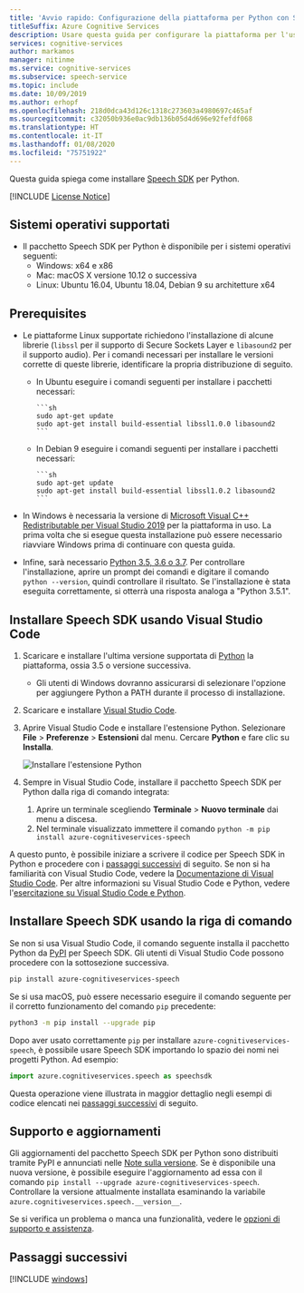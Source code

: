 ```yaml
---
title: 'Avvio rapido: Configurazione della piattaforma per Python con Speech SDK - Servizio Voce'
titleSuffix: Azure Cognitive Services
description: Usare questa guida per configurare la piattaforma per l'uso di Python con il servizio Speech SDK.
services: cognitive-services
author: markamos
manager: nitinme
ms.service: cognitive-services
ms.subservice: speech-service
ms.topic: include
ms.date: 10/09/2019
ms.author: erhopf
ms.openlocfilehash: 218d0dca43d126c1318c273603a4980697c465af
ms.sourcegitcommit: c32050b936e0ac9db136b05d4d696e92fefdf068
ms.translationtype: HT
ms.contentlocale: it-IT
ms.lasthandoff: 01/08/2020
ms.locfileid: "75751922"
---
```

Questa guida spiega come installare [Speech SDK](~/articles/cognitive-services/speech-service/speech-sdk.md) per Python.

[!INCLUDE [License Notice](~/includes/cognitive-services-speech-service-license-notice.md)]

## <a name="supported-operating-systems"></a>Sistemi operativi supportati

- Il pacchetto Speech SDK per Python è disponibile per i sistemi operativi seguenti:
  - Windows: x64 e x86
  - Mac: macOS X versione 10.12 o successiva
  - Linux: Ubuntu 16.04, Ubuntu 18.04, Debian 9 su architetture x64

## <a name="prerequisites"></a>Prerequisites

- Le piattaforme Linux supportate richiedono l'installazione di alcune librerie (`libssl` per il supporto di Secure Sockets Layer e `libasound2` per il supporto audio). Per i comandi necessari per installare le versioni corrette di queste librerie, identificare la propria distribuzione di seguito.

  - In Ubuntu eseguire i comandi seguenti per installare i pacchetti necessari:

        ```sh
        sudo apt-get update
        sudo apt-get install build-essential libssl1.0.0 libasound2
        ```

  - In Debian 9 eseguire i comandi seguenti per installare i pacchetti necessari:

        ```sh
        sudo apt-get update
        sudo apt-get install build-essential libssl1.0.2 libasound2
        ```

- In Windows è necessaria la versione di [Microsoft Visual C++ Redistributable per Visual Studio 2019](https://support.microsoft.com/help/2977003/the-latest-supported-visual-c-downloads) per la piattaforma in uso. La prima volta che si esegue questa installazione può essere necessario riavviare Windows prima di continuare con questa guida.
- Infine, sarà necessario [Python 3.5, 3.6 o 3.7](https://www.python.org/downloads/). Per controllare l'installazione, aprire un prompt dei comandi e digitare il comando `python --version`, quindi controllare il risultato. Se l'installazione è stata eseguita correttamente, si otterrà una risposta analoga a "Python 3.5.1".

## <a name="install-the-speech-sdk-using-visual-studio-code"></a>Installare Speech SDK usando Visual Studio Code

1. Scaricare e installare l'ultima versione supportata di [Python](https://www.python.org/downloads/) la piattaforma, ossia 3.5 o versione successiva.
   - Gli utenti di Windows dovranno assicurarsi di selezionare l'opzione per aggiungere Python a PATH durante il processo di installazione.
1. Scaricare e installare [Visual Studio Code](https://code.visualstudio.com/Download).
1. Aprire Visual Studio Code e installare l'estensione Python. Selezionare **File** > **Preferenze** > **Estensioni** dal menu. Cercare **Python** e fare clic su **Installa**.

   ![Installare l'estensione Python](~/articles/cognitive-services/speech-service/media/sdk/qs-python-vscode-python-extension.png)

1. Sempre in Visual Studio Code, installare il pacchetto Speech SDK per Python dalla riga di comando integrata:
   1. Aprire un terminale scegliendo **Terminale** > **Nuovo terminale** dai menu a discesa.
   1. Nel terminale visualizzato immettere il comando `python -m pip install azure-cognitiveservices-speech`

A questo punto, è possibile iniziare a scrivere il codice per Speech SDK in Python e procedere con i [passaggi successivi](#next-steps) di seguito. Se non si ha familiarità con Visual Studio Code, vedere la [Documentazione di Visual Studio Code](https://code.visualstudio.com/docs). Per altre informazioni su Visual Studio Code e Python, vedere l'[esercitazione su Visual Studio Code e Python](https://code.visualstudio.com/docs/python/python-tutorial).

## <a name="install-the-speech-sdk-using-the-command-line"></a>Installare Speech SDK usando la riga di comando

Se non si usa Visual Studio Code, il comando seguente installa il pacchetto Python da [PyPI](https://pypi.org/) per Speech SDK. Gli utenti di Visual Studio Code possono procedere con la sottosezione successiva.

```sh
pip install azure-cognitiveservices-speech
```

Se si usa macOS, può essere necessario eseguire il comando seguente per il corretto funzionamento del comando `pip` precedente:

```sh
python3 -m pip install --upgrade pip
```

Dopo aver usato correttamente `pip` per installare `azure-cognitiveservices-speech`, è possibile usare Speech SDK importando lo spazio dei nomi nei progetti Python. Ad esempio:

```py
import azure.cognitiveservices.speech as speechsdk
```

Questa operazione viene illustrata in maggior dettaglio negli esempi di codice elencati nei [passaggi successivi](#next-steps) di seguito.

## <a name="support-and-updates"></a>Supporto e aggiornamenti

Gli aggiornamenti del pacchetto Speech SDK per Python sono distribuiti tramite PyPI e annunciati nelle [Note sulla versione](~/articles/cognitive-services/speech-service/releasenotes.md).
Se è disponibile una nuova versione, è possibile eseguire l'aggiornamento ad essa con il comando `pip install --upgrade azure-cognitiveservices-speech`.
Controllare la versione attualmente installata esaminando la variabile `azure.cognitiveservices.speech.__version__`.

Se si verifica un problema o manca una funzionalità, vedere le [opzioni di supporto e assistenza](~/articles/cognitive-services/speech-service/support.md).

## <a name="next-steps"></a>Passaggi successivi

[!INCLUDE [windows](../quickstart-list.md)]
